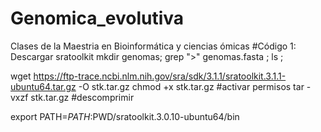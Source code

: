 # Genomica_evolutiva
Clases de la Maestria en Bioinformática y ciencias ómicas
#Código 1: Descargar sratoolkit
mkdir genomas;
grep ">" genomas.fasta ;
ls ;

wget https://ftp-trace.ncbi.nlm.nih.gov/sra/sdk/3.1.1/sratoolkit.3.1.1-ubuntu64.tar.gz -O stk.tar.gz
chmod +x stk.tar.gz #activar permisos
tar -vxzf stk.tar.gz  #descomprimir

export PATH=$PATH:$PWD/sratoolkit.3.0.10-ubuntu64/bin
